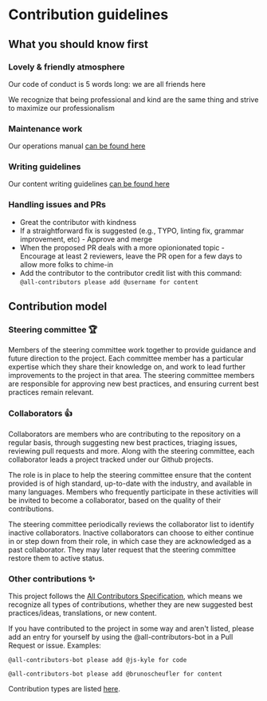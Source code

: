 # Contribution guidelines

## What you should know first

### Lovely & friendly atmosphere

Our code of conduct is 5 words long: we are all friends here

We recognize that being professional and kind are the same thing and strive to maximize our professionalism

### Maintenance work

Our operations manual [can be found here](./operations-manual.md)

### Writing guidelines

Our content writing guidelines [can be found here](./writing-guidelines.md)

### Handling issues and PRs

- Great the contributor with kindness
- If a straightforward fix is suggested (e.g., TYPO, linting fix, grammar improvement, etc) - Approve and merge
- When the proposed PR deals with a more opionionated topic - Encourage at least 2 reviewers, leave the PR open for a few days to allow more folks to chime-in
- Add the contributor to the contributor credit list with this command: `@all-contributors please add @username for content`


## Contribution model

### Steering committee 🏆

Members of the steering committee work together to provide guidance and future direction to the project. Each committee member has a particular expertise which they share their knowledge on, and work to lead further improvements to the project in that area. The steering committee members are responsible for approving new best practices, and ensuring current best practices remain relevant.

### Collaborators 👍

Collaborators are members who are contributing to the repository on a regular basis, through suggesting new best practices, triaging issues, reviewing pull requests and more. Along with the steering committee, each collaborator leads a project tracked under our Github projects.

The role is in place to help the steering committee ensure that the content provided is of high standard, up-to-date with the industry, and available in many languages. Members who frequently participate in these activities will be invited to become a collaborator, based on the quality of their contributions.

The steering committee periodically reviews the collaborator list to identify inactive collaborators. Inactive collaborators can choose to either continue in or step down from their role, in which case they are acknowledged as a past collaborator. They may later request that the steering committee restore them to active status.

### Other contributions ✨

This project follows the [All Contributors Specification](https://allcontributors.org/), which means we recognize all types of contributions, whether they are new suggested best practices/ideas, translations, or new content.

If you have contributed to the project in some way and aren't listed, please add an entry for yourself by using the @all-contributors-bot in a Pull Request or issue. Examples:

`@all-contributors-bot please add @js-kyle for code`

`@all-contributors-bot please add @brunoscheufler for content`

Contribution types are listed [here](https://allcontributors.org/docs/en/emoji-key).
